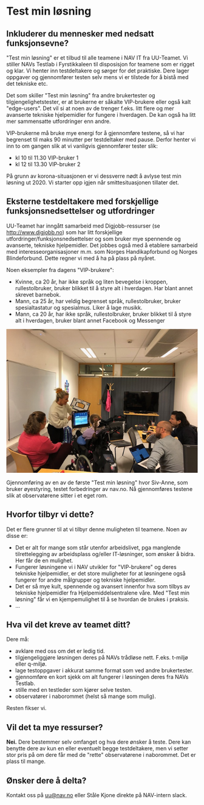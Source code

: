 # Test min løsning

## Inkluderer du mennesker med nedsatt funksjonsevne?
<p class="typo-ingress">"Test min løsning" er et tilbud til alle teamene i NAV IT fra UU-Teamet. Vi stiller NAVs Testlab i Fyrstikkaleen til disposisjon for teamene som er rigget og klar. Vi henter inn testdeltakere og sørger for det praktiske. Dere lager oppgaver og gjennomfører testen selv mens vi er tilstede for å bistå med det tekniske etc.</p>

Det som skiller "Test min løsning" fra andre brukertester og tilgjengelighetstester, er at brukerne er såkalte VIP-brukere eller også kalt "edge-users". Det vil si at noen av de trenger f.eks. litt flere og mer avanserte tekniske hjelpemidler for fungere i hverdagen. De kan også ha litt mer sammensatte utfordringer enn andre.

VIP-brukerne må bruke mye energi for å gjennomføre testene, så vi har begrenset til maks 90 minutter per testdeltaker med pause. Derfor henter vi inn to om gangen slik at vi vanligvis gjennomfører tester slik:

* kl 10 til 11.30 VIP-bruker 1
* kl 12 til 13.30 VIP-bruker 2

<alertstripe type="advarsel">
  På grunn av korona-situasjonen er vi dessverre nødt å avlyse test min løsning ut 2020. Vi starter opp igjen når smittesituasjonen tillater det.
</alertstripe>

## Eksterne testdeltakere med forskjellige funksjonsnedsettelser og utfordringer
UU-Teamet har inngått samarbeid med Digjobb-ressurser (se http://www.digjobb.no) som har litt forskjellige utfordringer/funksjonsnedsettelser og som bruker mye spennende og avanserte, tekniske hjelpemidler. Det jobbes også med å etablere samarbeid med interesseorganisasjoner m.m. som Norges Handikapforbund og Norges Blindeforbund. Dette regner vi med å ha på plass på nyåret.

Noen eksempler fra dagens "VIP-brukere":
* Kvinne, ca 20 år, har ikke språk og liten bevegelse i kroppen, rullestolbruker, bruker blikket til å styre alt i hverdagen. Har blant annet skrevet barnebok.
* Mann, ca 25 år, har veldig begrenset språk, rullestolbruker, bruker spesialtastatur og spesialmus. Liker å lage musikk.
* Mann, ca 20 år, har ikke språk, rullestolbruker, bruker blikket til å styre alt i hverdagen, bruker blant annet Facebook og Messenger

![Bilde av testdeltaker og observatører](https://github.com/navikt/universell-utforming/blob/master/hvordan-faa-det-til/UU-testing/brukertesting/IMG_7863%20(2).jpg)

Gjennomføring av en av de første "Test min løsning" hvor Siv-Anne, som bruker øyestyring, testet forbedringer av nav.no. Nå gjennomføres testene slik at observatørene sitter i et eget rom.

## Hvorfor tilbyr vi dette?
Det er flere grunner til at vi tilbyr denne muligheten til teamene. Noen av disse er:
* Det er alt for mange som står utenfor arbeidslivet, pga manglende tilrettelegging av arbeidsplass og/eller IT-løsninger, som ønsker å bidra. Her får de en mulighet.
* Fungerer løsningene vi i NAV utvikler for "VIP-brukere" og deres tekniske hjelpemidler, er det store muligheter for at løsningene også fungerer for andre målgrupper og tekniske hjelpemidler.
* Det er så mye kult, spennende og avansert innenfor hva som tilbys av tekniske hjelpemidler fra Hjelpemiddelsentralene våre. Med "Test min løsning" får vi en kjempemulighet til å se hvordan de brukes i praksis.
* ...

## Hva vil det kreve av teamet ditt?
Dere må:

* avklare med oss om det er ledig tid. 
* tilgjengeliggjøre løsningen deres på NAVs trådløse nett. F.eks. t-miljø eller q-miljø.
* lage testoppgaver i akkurat samme format som ved andre brukertester.
* gjennomføre en kort sjekk om alt fungerer i løsningen deres fra NAVs Testlab.
* stille med en testleder som kjører selve testen.
* observatører i naborommet (helst så mange som mulig).

Resten fikser vi.

## Vil det ta mye ressurser?
**Nei.** Dere bestemmer selv omfanget og hva dere ønsker å teste. Dere kan benytte dere av kun en eller eventuelt begge testdeltakere, men vi setter stor pris på om dere får med de "rette" observatørene i naborommet. Det er plass til mange.

## Ønsker dere å delta?
Kontakt oss på uu@nav.no eller Ståle Kjone direkte på NAV-intern slack.
